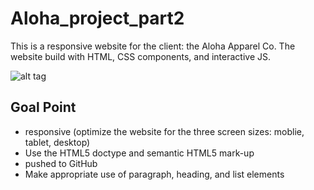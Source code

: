 # Aloha_project_part2

This is a responsive website for the client: the Aloha Apparel Co. The website build with HTML, CSS components, and interactive JS.

![alt tag](images/sample.png)


## Goal Point

* responsive (optimize the website for the three screen sizes: moblie, tablet, desktop)
* Use the HTML5 doctype and semantic HTML5 mark-up
* pushed to GitHub
* Make appropriate use of paragraph, heading, and list elements


